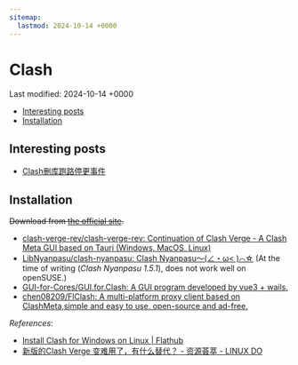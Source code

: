 ```yaml
---
sitemap:
  lastmod: 2024-10-14 +0000
---
```


# Clash

Last modified: 2024-10-14 +0000

- [Interesting posts](#interesting-posts)
- [Installation](#installation)

## Interesting posts

- [Clash删库跑路停更事件](https://jichanggo.com/clashforwindows%e5%88%a0%e5%ba%93%e8%b7%91%e8%b7%af)

## Installation

~~Download from [the official site](https://github.com/Fndroid/clash_for_windows_pkg/releases).~~

- [clash-verge-rev/clash-verge-rev: Continuation of Clash Verge - A Clash Meta GUI based on Tauri (Windows, MacOS, Linux)](https://github.com/clash-verge-rev/clash-verge-rev)
- [LibNyanpasu/clash-nyanpasu: Clash Nyanpasu～(∠・ω< )⌒☆​](https://github.com/LibNyanpasu/clash-nyanpasu) (At the time of writing (*Clash Nyanpasu 1.5.1*), does not work well on openSUSE.)
- [GUI-for-Cores/GUI.for.Clash: A GUI program developed by vue3 + wails.](https://github.com/GUI-for-Cores/GUI.for.Clash)
- [chen08209/FlClash: A multi-platform proxy client based on ClashMeta,simple and easy to use, open-source and ad-free.](https://github.com/chen08209/FlClash)

*References*:

- [Install Clash for Windows on Linux \| Flathub](https://flathub.org/apps/io.github.Fndroid.clash_for_windows)
- [新版的Clash Verge 变难用了，有什么替代？ - 资源荟萃 - LINUX DO](https://linux.do/t/topic/178855)

